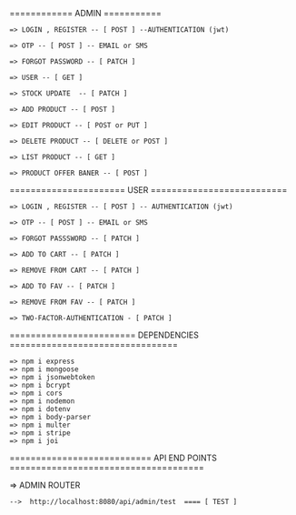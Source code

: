 ============ ADMIN ===========

    => LOGIN , REGISTER -- [ POST ] --AUTHENTICATION (jwt)

    => OTP -- [ POST ] -- EMAIL or SMS

    => FORGOT PASSWORD -- [ PATCH ]

    => USER -- [ GET ]

    => STOCK UPDATE  -- [ PATCH ]

    => ADD PRODUCT -- [ POST ]

    => EDIT PRODUCT -- [ POST or PUT ]

    => DELETE PRODUCT -- [ DELETE or POST ]

    => LIST PRODUCT -- [ GET ]

    => PRODUCT OFFER BANER -- [ POST ]

====================== USER ==========================

    => LOGIN , REGISTER -- [ POST ] -- AUTHENTICATION (jwt)

    => OTP -- [ POST ] -- EMAIL or SMS

    => FORGOT PASSSWORD -- [ PATCH ]

    => ADD TO CART -- [ PATCH ]

    => REMOVE FROM CART -- [ PATCH ]

    => ADD TO FAV -- [ PATCH ]

    => REMOVE FROM FAV -- [ PATCH ]

    => TWO-FACTOR-AUTHENTICATION - [ PATCH ]

======================== DEPENDENCIES ================================

    => npm i express
    => npm i mongoose
    => npm i jsonwebtoken
    => npm i bcrypt
    => npm i cors
    => npm i nodemon
    => npm i dotenv
    => npm i body-parser
    => npm i multer
    => npm i stripe
    => npm i joi

=========================== API END POINTS =====================================

=> ADMIN ROUTER

    -->  http://localhost:8080/api/admin/test  ==== [ TEST ]
